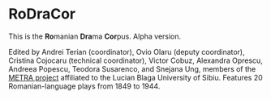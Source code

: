 # RoDraCor

This is the **Ro**manian **Dra**ma **Cor**pus. Alpha version.

Edited by Andrei Terian (coordinator), Ovio Olaru (deputy coordinator),
Cristina Cojocaru (technical coordinator), Victor Cobuz, Alexandra Oprescu,
Andreea Popescu, Teodora Susarenco, and Snejana Ung, members of the
[METRA project](https://grants.ulbsibiu.ro/metra/) affiliated to the
Lucian Blaga University of Sibiu. Features 20 Romanian-language plays
from 1849 to 1944.
